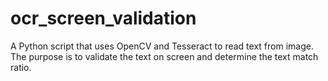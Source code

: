 # ocr_screen_validation
A Python script that uses OpenCV and Tesseract to read text from image. The purpose is to validate the text on screen and determine the text match ratio.
